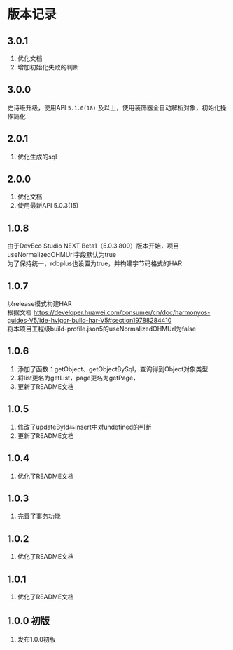# 版本记录

## 3.0.1
1. 优化文档
2. 增加初始化失败的判断

## 3.0.0
史诗级升级，使用API `5.1.0(18)` 及以上，使用装饰器全自动解析对象，初始化操作简化

## 2.0.1
1. 优化生成的sql

## 2.0.0
1. 优化文档
2. 使用最新API 5.0.3(15)

## 1.0.8
由于DevEco Studio NEXT Beta1（5.0.3.800）版本开始，项目useNormalizedOHMUrl字段默认为true  
为了保持统一，rdbplus也设置为true，并构建字节码格式的HAR  

## 1.0.7
以release模式构建HAR  
根据文档 https://developer.huawei.com/consumer/cn/doc/harmonyos-guides-V5/ide-hvigor-build-har-V5#section19788284410  
将本项目工程级build-profile.json5的useNormalizedOHMUrl为false  

## 1.0.6

1. 添加了函数：getObject、getObjectBySql，查询得到Object对象类型
2. 将list更名为getList，page更名为getPage，
3. 更新了README文档

## 1.0.5

1. 修改了updateById与insert中对undefined的判断
2. 更新了README文档

## 1.0.4

1. 优化了README文档

## 1.0.3

1. 完善了事务功能

## 1.0.2

1. 优化了README文档

## 1.0.1

1. 优化了README文档

## 1.0.0 初版

1. 发布1.0.0初版